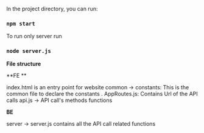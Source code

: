 
In the project directory, you can run:

### `npm start`

To run only server run 

### `node server.js`

**File structure**

**FE **

index.html is an entry point for website 
common -> constants: This is the common file to declare the constants .
          AppRoutes.js: Contains Url of the API calls
api.js -> API call's methods functions


**BE**

server -> server.js contains all the API call related functions
